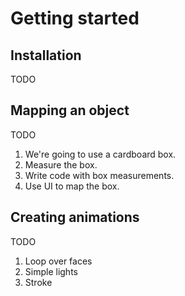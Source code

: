 # Getting started

## Installation

TODO

## Mapping an object

TODO

1. We're going to use a cardboard box.
2. Measure the box.
3. Write code with box measurements.
4. Use UI to map the box.

## Creating animations

TODO

1. Loop over faces
2. Simple lights
3. Stroke
